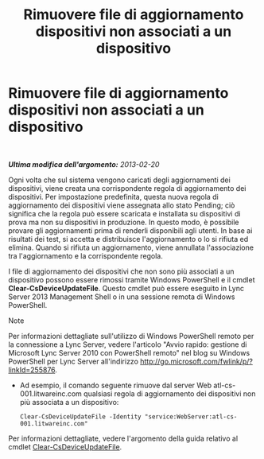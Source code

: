 ﻿---
title: Rimuovere file di aggiornamento dispositivi non associati a un dispositivo
TOCTitle: Rimuovere file di aggiornamento dispositivi non associati a un dispositivo
ms:assetid: ecebbf73-b456-4990-a91d-308b84d39404
ms:mtpsurl: https://technet.microsoft.com/it-it/library/JJ994084(v=OCS.15)
ms:contentKeyID: 52062468
ms.date: 08/24/2015
mtps_version: v=OCS.15
ms.translationtype: HT
---

# Rimuovere file di aggiornamento dispositivi non associati a un dispositivo

 

_**Ultima modifica dell'argomento:** 2013-02-20_

Ogni volta che sul sistema vengono caricati degli aggiornamenti dei dispositivi, viene creata una corrispondente regola di aggiornamento dei dispositivi. Per impostazione predefinita, questa nuova regola di aggiornamento dei dispositivi viene assegnata allo stato Pending; ciò significa che la regola può essere scaricata e installata su dispositivi di prova ma non su dispositivi in produzione. In questo modo, è possibile provare gli aggiornamenti prima di renderli disponibili agli utenti. In base ai risultati dei test, si accetta e distribuisce l'aggiornamento o lo si rifiuta ed elimina. Quando si rifiuta un aggiornamento, viene annullata l'associazione tra l'aggiornamento e la corrispondente regola.


I file di aggiornamento dei dispositivi che non sono più associati a un dispositivo possono essere rimossi tramite Windows PowerShell e il cmdlet **Clear-CsDeviceUpdateFile**. Questo cmdlet può essere eseguito in Lync Server 2013 Management Shell o in una sessione remota di Windows PowerShell.


> [!NOTE]
> Per informazioni dettagliate sull'utilizzo di Windows PowerShell remoto per la connessione a Lync Server, vedere l'articolo "Avvio rapido: gestione di Microsoft Lync Server 2010 con PowerShell remoto" nel blog su Windows PowerShell per Lync Server all'indirizzo <A href="http://go.microsoft.com/fwlink/p/?linkid=255876">http://go.microsoft.com/fwlink/p/?linkId=255876</A>.




  - Ad esempio, il comando seguente rimuove dal server Web atl-cs-001.litwareinc.com qualsiasi regola di aggiornamento dei dispositivi non più associata a un dispositivo:
    
        Clear-CsDeviceUpdateFile -Identity "service:WebServer:atl-cs-001.litwareinc.com"

Per informazioni dettagliate, vedere l'argomento della guida relativo al cmdlet [Clear-CsDeviceUpdateFile](clear-csdeviceupdatefile.md).

